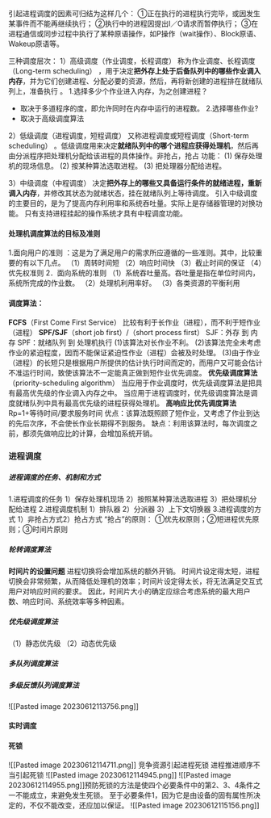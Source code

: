 引起进程调度的因素可归结为这样几个：
  ①正在执行的进程执行完毕，或因发生某事件而不能再继续执行；
  ②执行中的进程因提出I／O请求而暂停执行；
  ③在进程通信或同步过程中执行了某种原语操作，如P操作（wait操作）、Block原语、  Wakeup原语等。
  
三种调度层次：
1）高级调度（作业调度，长程调度）
称为作业调度、长程调度（Long-term scheduling） ，用于决定**把外存上处于后备队列中的哪些作业调入内存**，并为它们创建进程、分配必要的资源，然后，再将新创建的进程排在就绪队列上，准备执行 。
	1.选择多少个作业进入内存，为之创建进程？
  - 取决于多道程序的度，即允许同时在内存中运行的进程数。
	2.选择哪些作业? 
  - 取决于高级调度算法

2）低级调度（进程调度，短程调度）
又称进程调度或短程调度（Short-term scheduling） 。低级调度用来决定**就绪队列中的哪个进程应获得处理机**，然后再由分派程序把处理机分配给该进程的具体操作。非抢占，抢占
功能：
(1) 保存处理机的现场信息。
(2) 按某种算法选取进程。
(3) 把处理器分配给进程。


3）中级调度（中程调度）
决定**把外存上的哪些又具备运行条件的就绪进程，重新调入内存**，并修改其状态为就绪状态，挂在就绪队列上等待调度。
引入中级调度的主要目的，是为了提高内存利用率和系统吞吐量。实际上是存储器管理的对换功能。
只有支持进程挂起的操作系统才具有中程调度功能。

#### 处理机调度算法的目标及准则 
 
1.面向用户的准则 ：这是为了满足用户的需求所应遵循的一些准则。其中，比较重要的有以下几点。
（1）周转时间短
（2）响应时间快
（3）截止时间的保证
（4）优先权准则
 2．面向系统的准则
 （1）系统吞吐量高。吞吐量是指在单位时间内，系统所完成的作业数。
 （2）处理机利用率好。
 （3）各类资源的平衡利用

#### 调度算法：
**FCFS**（First Come First Service）
比较有利于长作业（进程），而不利于短作业（进程）
**SPF/SJF**（short job first）/（short process first）
  SJF：外存 到 内存
  SPF：就绪队列 到 处理机执行
(1)该算法对长作业不利。
(2)该算法完全未考虑作业的紧迫程度，因而不能保证紧迫性作业（进程）会被及时处理。
(3)由于作业（进程）的长短只是根据用户所提供的估计执行时间而定的，而用户又可能会估计不准运行时间，致使该算法不一定能真正做到短作业优先调度。 
**优先级调度算法**（priority-scheduling algorithm）
当应用于作业调度时，优先级调度算法是把具有最高优先级的作业调入内存之中。
当应用于进程调度时，优先级调度算法是调度就绪队列中具有最高优先级的进程获得处理机。
**高响应比优先调度算法**
Rp=1+等待时间/要求服务时间
优点：该算法既照顾了短作业，又考虑了作业到达的先后次序，不会使长作业长期得不到服务。
缺点：利用该算法时，每次调度之前，都须先做响应比的计算，会增加系统开销。
### 进程调度
##### 进程调度的任务、机制和方式
1.进程调度的任务
1）保存处理机现场
2）按照某种算法选取进程
3）把处理机分配给进程
2.进程调度机制
1）排队器
2）分派器
3）上下文切换器
3.进程调度的方式
1）非抢占方式2）抢占方式
“抢占”的原则：
①优先权原则；②短进程优先原则；③时间片原则
##### 轮转调度算法
**时间片的设置问题**
进程切换将会增加系统的额外开销。 
时间片设定得太短，进程切换会非常频繁，从而降低处理机的效率；时间片设定得太长，将无法满足交互式用户对响应时间的要求。
因此，时间片大小的确定应综合考虑系统的最大用户数、响应时间、系统效率等多种因素。 
##### 优先级调度算法 
  （1）静态优先级
  （2）动态优先级
##### 多队列调度算法
##### 多级反馈队列调度算法
![[Pasted image 20230612113756.png]]

#### 实时调度
#### 死锁
![[Pasted image 20230612114711.png]]
竞争资源引起进程死锁
进程推进顺序不当引起死锁
![[Pasted image 20230612114945.png]]
![[Pasted image 20230612114955.png]]预防死锁的方法是使四个必要条件中的第2、3、4条件之一不能成立，来避免发生死锁。
至于必要条件1，因为它是由设备的固有属性所决定的，不仅不能改变，还应加以保证。
![[Pasted image 20230612115156.png]]